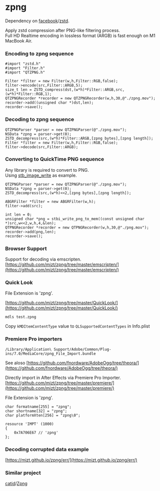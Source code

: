 # zpng

Dependency on [facebook](https://github.com/facebook)/[zstd](https://github.com/facebook/zstd).

Apply zstd compression after PNG-like filtering process.    
Full HD Realtime encoding in lossless format (ARGB) is fast enough on M1 MacBook Air.


### Encoding to zpng sequence

```
#import "zstd.h"
#import "Filter.h"
#import "QTZPNG.h"
```

```
Filter *filter = new Filter(w,h,Filter::RGB,false);
filter->encode(src,Filter::ARGB,5);
size_t len = ZSTD_compress(dst,(w*h)*Filter::ARGB,src,(w*h)*Filter::RGB,1);
QTZPNGRecorder *recorder = new QTZPNGRecorder(w,h,30,@"./zpng.mov");
recorder->add((unsigned char *)dst,len);
recorder->save();
```
### Decoding to zpng sequence

```
QTZPNGParser *parser = new QTZPNGParser(@"./zpng.mov");
NSData *zpng = parser->get(0);
ZSTD_decompress(src,(w*h)*Filter::ARGB,[zpng bytes],[zpng length]);
Filter *filter = new Filter(w,h,Filter::RGB,false);
filter->decode(src,Filter::ARGB);
```

### Converting to QuickTime PNG sequence

Any library is required to convert to PNG.    
Using [stb_image_write](https://github.com/nothings/stb/blob/master/stb_image_write.h) as example.

```
QTZPNGParser *parser = new QTZPNGParser(@"./zpng.mov");
NSData *zpng = parser->get(0);
ZSTD_decompress(src,(w*h)<<2,[zpng bytes],[zpng length]);

ABGRFilter *filter = new ABGRFilter(w,h);
filter->add(src);

int len = 0;
unsigned char *png = stbi_write_png_to_mem((const unsigned char *)src,w<<2,w,h,4,&len);
QTPNGRecorder *recorder = new QTPNGRecorder(w,h,30,@"./png.mov");
recorder->add(png,len);
recorder->save();
```

### Browser Support

Support for decoding via emscripten.    
[https://github.com/mizt/zpng/tree/master/emscripten/](https://github.com/mizt/zpng/tree/master/emscripten/)

### Quick Look

File Extension is 'zpng'.

[https://github.com/mizt/zpng/tree/master/QuickLook/](https://github.com/mizt/zpng/tree/master/QuickLook/)

```
mdls test.zpng
```

Copy `kMDItemContentType` value  to `QLSupportedContentTypes` in Info.plist

### Premiere Pro importers

`/Library/Application\ Support/Adobe/Common/Plug-ins/7.0/MediaCore/zpng_File_Import.bundle`

See aloso  [https://github.com/fnordware/AdobeOgg/tree/theora/](https://github.com/fnordware/AdobeOgg/tree/theora/)

Directly import in After Effects via Premiere Pro Importer.    
[https://github.com/mizt/zpng/tree/master/premiere/](https://github.com/mizt/zpng/tree/master/premiere/)

File Extension is 'zpng'.

```
char formatname[255] = "zpng";
char shortname[32] = "zpng";
char platformXten[256] = "zpng\0";
```

```
resource 'IMPT' (1000)
{
    0x7A706E67 // 'zpng'
};
```

### Decoding corrupted data example

[https://mizt.github.io/zpng/err/](https://mizt.github.io/zpng/err/)

### Similar project

[catid](https://github.com/catid)/[Zpng](https://github.com/catid/Zpng)

